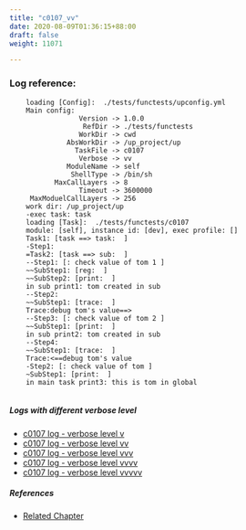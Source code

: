 ```yaml
---
title: "c0107_vv"
date: 2020-08-09T01:36:15+88:00
draft: false
weight: 11071

---
```


### Log reference: <no value>

```
    loading [Config]:  ./tests/functests/upconfig.yml
    Main config:
                 Version -> 1.0.0
                  RefDir -> ./tests/functests
                 WorkDir -> cwd
              AbsWorkDir -> /up_project/up
                TaskFile -> c0107
                 Verbose -> vv
              ModuleName -> self
               ShellType -> /bin/sh
           MaxCallLayers -> 8
                 Timeout -> 3600000
     MaxModuelCallLayers -> 256
    work dir: /up_project/up
    -exec task: task
    loading [Task]:  ./tests/functests/c0107
    module: [self], instance id: [dev], exec profile: []
    Task1: [task ==> task:  ]
    -Step1:
    =Task2: [task ==> sub:  ]
    --Step1: [: check value of tom 1 ]
    ~~SubStep1: [reg:  ]
    ~~SubStep2: [print:  ]
    in sub print1: tom created in sub
    --Step2:
    ~~SubStep1: [trace:  ]
    Trace:debug tom's value==>
    --Step3: [: check value of tom 2 ]
    ~~SubStep1: [print:  ]
    in sub print2: tom created in sub
    --Step4:
    ~~SubStep1: [trace:  ]
    Trace:<==debug tom's value
    -Step2: [: check value of tom ]
    ~SubStep1: [print:  ]
    in main task print3: this is tom in global
    
```

##### Logs with different verbose level
* [c0107 log - verbose level v](../../logs/c0107_v)
* [c0107 log - verbose level vv](../../logs/c0107_vv)
* [c0107 log - verbose level vvv](../../logs/c0107_vvv)
* [c0107 log - verbose level vvvv](../../logs/c0107_vvvv)
* [c0107 log - verbose level vvvvv](../../logs/c0107_vvvvv)

##### References
* [Related Chapter](../../test-debug/c0107)
